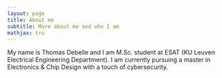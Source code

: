 ```yaml
---
layout: page
title: About me
subtitle: More about me and who I am
mathjax: tru
---
```


My name is Thomas Debelle and I am M.Sc. student at ESAT (KU Leuven Electrical Engineering Department). I am currently pursuing a master in Electronics & Chip Design with a touch of cybersecurity.
